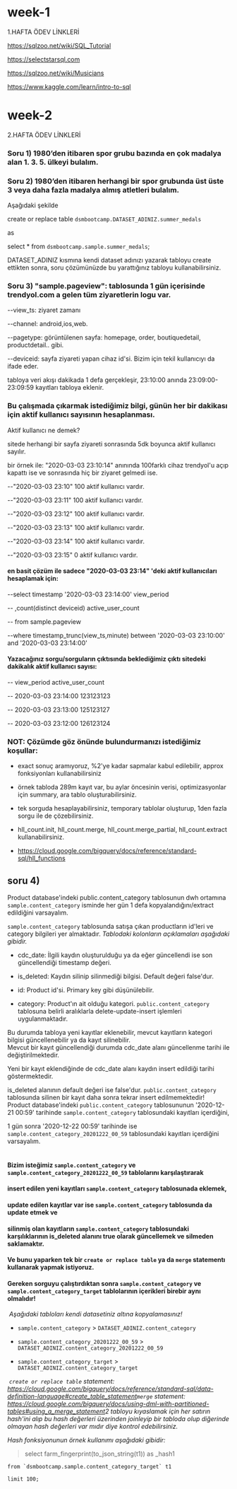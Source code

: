 # week-1
1.HAFTA ÖDEV LİNKLERİ

https://sqlzoo.net/wiki/SQL_Tutorial

https://selectstarsql.com

https://sqlzoo.net/wiki/Musicians

https://www.kaggle.com/learn/intro-to-sql  


# week-2
2.HAFTA ÖDEV LİNKLERİ

### Soru 1) 1980’den itibaren spor grubu bazında en çok madalya alan 1. 3. 5. ülkeyi bulalım.
### Soru 2) 1980’den itibaren herhangi bir spor grubunda üst üste 3 veya daha fazla madalya almış atletleri bulalım.

Aşağıdaki şekilde

create or replace table `dsmbootcamp.DATASET_ADINIZ.summer_medals`

as

select * from `dsmbootcamp.sample.summer_medals`; 

DATASET_ADINIZ kısmına kendi dataset adınızı yazarak tabloyu create ettikten sonra, soru çözümünüzde bu yarattığınız tabloyu kullanabilirsiniz.

### Soru 3) "sample.pageview": tablosunda 1 gün içerisinde trendyol.com a gelen tüm ziyaretlerin logu var.
--view_ts: ziyaret zamanı

--channel: android,ios,web.

--pagetype: görüntülenen sayfa: homepage, order, boutiquedetail, productdetail.. gibi.

--deviceid: sayfa ziyareti yapan cihaz id'si. Bizim için tekil kullanıcıyı da ifade eder.

tabloya veri akışı dakikada 1 defa gerçekleşir, 23:10:00 anında 23:09:00-23:09:59 kayıtları tabloya eklenir.

### Bu çalışmada çıkarmak istediğimiz bilgi, günün her bir dakikası için aktif kullanıcı sayısının hesaplanması.

Aktif kullanıcı ne demek?

sitede herhangi bir sayfa ziyareti sonrasında 5dk boyunca aktif kullanıcı sayılır.

bir örnek ile:  "2020-03-03 23:10:14" anınında 100farklı cihaz trendyol'u açıp kapattı ise ve sonrasında hiç bir ziyaret gelmedi ise.

--"2020-03-03 23:10" 100 aktif kullanıcı vardır.

--"2020-03-03 23:11" 100 aktif kullanıcı vardır.

--"2020-03-03 23:12" 100 aktif kullanıcı vardır.

--"2020-03-03 23:13" 100 aktif kullanıcı vardır.

--"2020-03-03 23:14" 100 aktif kullanıcı vardır.

--"2020-03-03 23:15" 0 aktif kullanıcı vardır.

#### en basit çözüm ile sadece "2020-03-03 23:14" 'deki aktif kullanıcıları hesaplamak için:

--select timestamp '2020-03-03 23:14:00' view_period

 --   ,count(distinct deviceid) active_user_count
      
-- from sample.pageview
 
--where timestamp_trunc(view_ts,minute) between '2020-03-03 23:10:00' and '2020-03-03 23:14:00'

#### Yazacağınız sorgu/sorguların çıktısında beklediğimiz çıktı sitedeki dakikalık aktif kullanıcı sayısı:

-- view_period            active_user_count

-- 2020-03-03 23:14:00            123123123

-- 2020-03-03 23:13:00            125123127

-- 2020-03-03 23:12:00            126123124

### NOT: Çözümde göz önünde bulundurmanızı istediğimiz koşullar:

- exact sonuç aramıyoruz, %2'ye kadar sapmalar kabul edilebilir, approx fonksiyonları kullanabilirsiniz

- örnek tabloda 289m kayıt var, bu aylar öncesinin verisi, optimizasyonlar için summary, ara tablo oluşturabilirsiniz.

- tek sorguda hesaplayabilirsiniz, temporary tablolar oluşturup, 1den fazla sorgu ile de çözebilirsiniz.

- hll_count.init, hll_count.merge, hll_count.merge_partial, hll_count.extract kullanabilirsiniz.

- https://cloud.google.com/bigquery/docs/reference/standard-sql/hll_functions

## soru 4)
Product database'indeki public.content_category tablosunun dwh ortamına `sample.content_category` isminde her gün 1 defa kopyalandığını/extract edildiğini varsayalım. 

`sample.content_category` tablosunda satışa çıkan productların id'leri ve category bilgileri yer almaktadır.
​
*Tablodaki kolonların açıklamaları aşağıdaki gibidir.*

- cdc_date: İlgili kaydın oluşturulduğu ya da eğer güncellendi ise son güncellendiği timestamp değeri.

- is_deleted: Kaydın silinip silinmediği bilgisi. Default değeri false'dur.

- id: Product id'si. Primary key gibi düşünülebilir. 

- category: Product'ın ait olduğu kategori.
​
`public.content_category` tablosuna belirli aralıklarla delete-update-insert işlemleri uygulanmaktadır.  

Bu durumda tabloya yeni kayıtlar eklenebilir, mevcut kayıtların kategori bilgisi güncellenebilir ya da kayıt silinebilir.  
Mevcut bir kayıt güncellendiği durumda cdc_date alanı güncellenme tarihi ile değiştirilmektedir.  

Yeni bir kayıt eklendiğinde de cdc_date alanı kaydın insert edildiği tarihi göstermektedir.  

is_deleted alanının default değeri ise false'dur. `public.content_category` tablosunda silinen bir kayıt daha sonra tekrar insert edilmemektedir!  
​
Product database'indeki `public.content_category` tablosununun '2020-12-21 00:59' tarihinde `sample.content_category` tablosundaki kayıtları içerdiğini,  

1 gün sonra '2020-12-22 00:59' tarihinde ise `sample.content_category_20201222_00_59` tablosundaki kayıtları içerdiğini varsayalım.  
​
#### Bizim isteğimiz `sample.content_category` ve `sample.content_category_20201222_00_59` tablolarını karşılaştırarak  

#### insert edilen yeni kayıtları `sample.content_category` tablosunada eklemek,  

#### update edilen kayıtlar var ise `sample.content_category` tablosunda da update etmek ve  

#### silinmiş olan kayıtların `sample.content_category` tablosundaki karşılıklarının is_deleted alanını true olarak güncellemek ve silmeden saklamaktır. 

#### Ve bunu yaparken tek bir `create or replace table` ya da `merge` statementı kullanarak yapmak istiyoruz.  

#### Gereken sorguyu çalıştırdıktan sonra `sample.content_category` ve `sample.content_category_target` tablolarının içerikleri birebir aynı olmalıdır!  
​
*Aşağıdaki tabloları kendi datasetiniz altına kopyalamasınız!*

- `sample.content_category`                > `DATASET_ADINIZ.content_category`

- `sample.content_category_20201222_00_59` > `DATASET_ADINIZ.content_category_20201222_00_59`

- `sample.content_category_target`         > `DATASET_ADINIZ.content_category_target`

​
*`create or replace table` statement: https://cloud.google.com/bigquery/docs/reference/standard-sql/data-definition-language#create_table_statement*
​
*`merge` statement: https://cloud.google.com/bigquery/docs/using-dml-with-partitioned-tables#using_a_merge_statement*
​
*2 tabloyu kıyaslamak için her satırın hash'ini alıp bu hash değerleri üzerinden joinleyip bir tabloda olup diğerinde olmayan hash değerleri var mıdır diye kontrol edebilirsiniz.*

*Hash fonksiyonunun örnek kullanımı aşağıdaki gibidir:*

>    select farm_fingerprint(to_json_string(t1)) as _hash1  

    from `dsmbootcamp.sample.content_category_target` t1  
    
    limit 100;  
